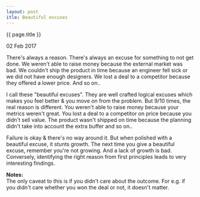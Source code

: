 ```yaml
---
layout: post
itle: Beautiful excuses 
---
```


{{ page.title }}

02 Feb 2017

There's always a reason. There's always an excuse for something to not get
done. We weren't able to raise money because the external market was bad. We
couldn't ship the product in time because an engineer fell sick or we did not
have enough designers. We lost a deal to a competitor because they offered
a lower price. And so on.. 

I call these "beautiful excuses". They are well crafted logical excuses which makes
you feel better & you move on from the problem. But 9/10 times, the real reason is different.
You weren't able to raise money because your metrics weren't great.
You lost a deal to a competitor on price because you didn't sell value.
The product wasn't shipped on time because the planning didn't take into
account the extra buffer and so on.. 

Failure is okay & there's no way around it. But when polished with a beautiful
excuse, it stunts growth. The next time you give a beautiful excuse, remember
you're not growing. And a lack of growth is bad. Conversely, identifying the
right reason from first principles leads to very interesting findings.  

**Notes:**  
The only caveat to this is if you didn't care about the outcome. For e.g. if
you didn't care whether you won the deal or not, it doesn't matter. 
